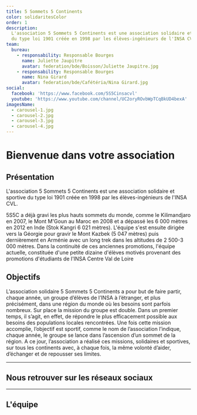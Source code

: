 ```yaml
---
title: 5 Sommets 5 Continents
color: solidaritesColor
order: 1
description:
  L'association 5 Sommets 5 Continents est une association solidaire et sportive
  du type loi 1901 créée en 1998 par les élèves-ingénieurs de l'INSA CVL.
team:
  bureau:
    - responsability: Responsable Bourges
      name: Juliette Jaupitre
      avatar: federation/bde/Boisson/Juliette Jaupitre.jpg
    - responsability: Responsable Bourges
      name: Nina Girard
      avatar: federation/bde/Cafétéria/Nina Girard.jpg
social:
  facebook: 'https://www.facebook.com/5S5Cinsacvl'
  youtube: 'https://www.youtube.com/channel/UC2oryROvbWpTCqBkUD4bexA'
imagesName:
  - carousel-1.jpg
  - carousel-2.jpg
  - carousel-3.jpg
  - carousel-4.jpg
---
```


# Bienvenue dans votre association

<campus-center>
  <campus-responsive-image
    folder-name="federation/solidarites/5s5c"
    name="logo.jpg"
    max-width="400"></campus-responsive-image>
</campus-center>

## Présentation

L'association 5 Sommets 5 Continents est une association solidaire et sportive
du type loi 1901 créée en 1998 par les élèves-ingénieurs de l'INSA CVL.

5S5C a déjà gravi les plus hauts sommets du monde, comme le Kilimandjaro en
2007, le Mont M'Goun au Maroc en 2008 et a dépassé les 6 000 mètres en 2012 en
Inde (Stok Kangri 6 021 mètres). L'équipe s'est ensuite dirigée vers la Géorgie
pour gravir le Mont Kazbek (5 047 mètres) puis dernièrement en Arménie avec un
long trek dans les altitudes de 2 500-3 000 mètres. Dans la continuité de ces
anciennes promotions, l'équipe actuelle, constituée d'une petite dizaine
d'élèves motivés provenant des promotions d'étudiants de l'INSA Centre Val de
Loire

<campus-center>
  <campus-carousel :names="imagesName" folder-name="federation/solidarites/5s5c"></campus-carousel>
</campus-center>

## Objectifs

L’association solidaire 5 Sommets 5 Continents a pour but de faire partir,
chaque année, un groupe d’élèves de l’INSA à l’étranger, et plus précisément,
dans une région du monde où les besoins sont parfois nombreux. Sur place la
mission du groupe est double. Dans un premier temps, il s’agit, en effet, de
répondre le plus efficacement possible aux besoins des populations locales
rencontrées. Une fois cette mission accomplie, l’objectif est sportif, comme le
nom de l’association l’indique, chaque année, le groupe se lance dans
l’ascension d’un sommet de la région. A ce jour, l’association a réalisé ces
missions, solidaires et sportives, sur tous les continents avec, à chaque fois,
la même volonté d’aider, d’échanger et de repousser ses limites.

---

## Nous retrouver sur les réseaux sociaux

<campus-social :social="social" :color="color"></campus-social>

---

## L'équipe

<campus-team :team="team" :color="color"></campus-team>
